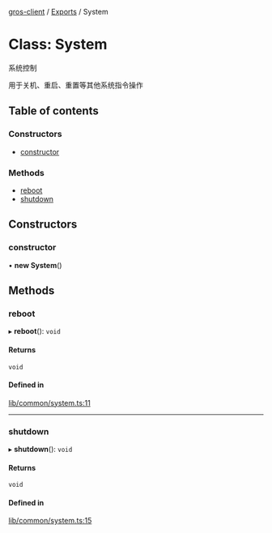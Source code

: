 [gros-client](../README.md) / [Exports](../modules.md) / System

# Class: System

系统控制

用于关机、重启、重置等其他系统指令操作

## Table of contents

### Constructors

- [constructor](System.md#constructor)

### Methods

- [reboot](System.md#reboot)
- [shutdown](System.md#shutdown)

## Constructors

### constructor

• **new System**()

## Methods

### reboot

▸ **reboot**(): `void`

#### Returns

`void`

#### Defined in

[lib/common/system.ts:11](https://github.com/FFTAI/gros_client_js/blob/6341ea8/lib/common/system.ts#L11)

___

### shutdown

▸ **shutdown**(): `void`

#### Returns

`void`

#### Defined in

[lib/common/system.ts:15](https://github.com/FFTAI/gros_client_js/blob/6341ea8/lib/common/system.ts#L15)
